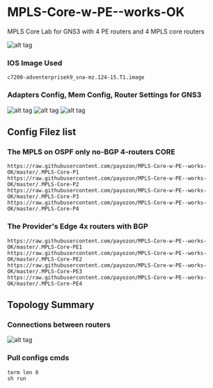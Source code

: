 # MPLS-Core-w-PE--works-OK
MPLS Core Lab for GNS3 with 4 PE routers and 4 MPLS core routers

![alt tag](https://raw.githubusercontent.com/payozon/MPLS-Core-w-PE--works-OK/master/screenshot2.png)

### IOS Image Used
```
c7200-adventerprisek9_sna-mz.124-15.T1.image
```
### Adapters Config, Mem Config, Router Settings for GNS3

![alt tag](https://raw.githubusercontent.com/payozon/MPLS-Core-w-PE--works-OK/master/adapters-config.JPG)
![alt tag](https://raw.githubusercontent.com/payozon/MPLS-Core-w-PE--works-OK/master/mem-disk.JPG)
![alt tag](https://raw.githubusercontent.com/payozon/MPLS-Core-w-PE--works-OK/master/c7200-config.JPG)

## Config Filez list
### The MPLS on OSPF only no-BGP 4-routers CORE 
```
https://raw.githubusercontent.com/payozon/MPLS-Core-w-PE--works-OK/master/.MPLS-Core-P1
https://raw.githubusercontent.com/payozon/MPLS-Core-w-PE--works-OK/master/.MPLS-Core-P2
https://raw.githubusercontent.com/payozon/MPLS-Core-w-PE--works-OK/master/.MPLS-Core-P3
https://raw.githubusercontent.com/payozon/MPLS-Core-w-PE--works-OK/master/.MPLS-Core-P4
```
### The Provider's Edge 4x routers with BGP
```
https://raw.githubusercontent.com/payozon/MPLS-Core-w-PE--works-OK/master/.MPLS-Core-PE1
https://raw.githubusercontent.com/payozon/MPLS-Core-w-PE--works-OK/master/.MPLS-Core-PE2
https://raw.githubusercontent.com/payozon/MPLS-Core-w-PE--works-OK/master/.MPLS-Core-PE3
https://raw.githubusercontent.com/payozon/MPLS-Core-w-PE--works-OK/master/.MPLS-Core-PE4
```

## Topology Summary 
###  Connections between routers

![alt tag](https://raw.githubusercontent.com/payozon/MPLS-Core-w-PE--works-OK/master/topology-summary.JPG)

### Pull configs cmds
```
term len 0
sh run
```

